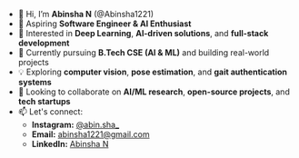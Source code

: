 - 👋 Hi, I’m **Abinsha N** (@Abinsha1221)  
- 🚀 Aspiring **Software Engineer & AI Enthusiast**  
- 👀 Interested in **Deep Learning**, **AI-driven solutions**, and **full-stack development**  
- 🌱 Currently pursuing **B.Tech CSE (AI & ML)** and building real-world projects  
- 💡 Exploring **computer vision**, **pose estimation**, and **gait authentication systems**  
- 🤝 Looking to collaborate on **AI/ML research**, **open-source projects**, and **tech startups**  
- 📫 Let's connect:  
  - **Instagram:** [@abin.sha_](https://instagram.com/abin.sha_)  
  - **Email:** abinsha1221@gmail.com  
  - **LinkedIn:** [Abinsha N](https://www.linkedin.com/in/abinsha-n-0840a9255)
